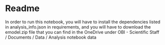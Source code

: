# Readme

In order to run this notebook, you will have to install the dependencies listed in analysis_info.json in requirements, and you will have to download the emodel.zip file that you can find in the OneDrive under OBI - Scientific Staff / Documents / Data / Analysis notebook data
